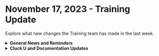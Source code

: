 # November 17, 2023 - Training Update

Explore what new changes the Training team has made in the last week.

<details>

<summary><strong>General News and Reminders</strong></summary>

* **Game Tip for the Week:** BRACE YOURSELVES THE GAME SALES ARE COMING! In particular, I want to point out to all my Xbox owners here that Lost Odyssey, one of the most criminally overlooked RPGs of all time, is on sale digitally for $6.24 at the Xbox store. I would always recommend getting the original physical version, but this will be the best $6.24 you've ever spent in your life.&#x20;
* **SHOUT OUT to all of our Certified Rewsters!** To join our motley crew of eggcellent peeps, you can take the exam here: [foundations-certification.md](../../../cluck-university/rewst-foundations/foundations-certification.md "mention")
* **Cluck U Holiday Hours:**
  * **US Thanksgiving**
    * Training will be available Mon \~ Wed
    * Office Hours canceled for Thanksgiving
    * Open Mic will be taken over by our Canadians
  * **December Holidays and New Year**
    * Live Training will be unavailable from December 18th \~ January 8th for the Holidays and New Year
    * Feel free to sit by the fire, with a glass of bourbon or wine, and watch our videos while you wait with anticipation for our return
* Join us in our new [Cluck-U Discord channel](https://discord.com/channels/936789089703845988/1121465945295167588) if you have any questions, comments, or concerns!

</details>

<details>

<summary><strong>Cluck U and Documentation Updates</strong></summary>

**Cluck University**

* **Core Courses**
  * **201 is live!** [You can sign up on Mondays from 3pm \~ 4pm](https://calendly.com/cluck-u/rewst-201-advanced-automation-concepts).
  * 202 is in the works!
* **Electives**
  * [extending-the-power-of-rewst-workflows](../../../cluck-university/micro-courses/extending-the-power-of-rewst-workflows/ "mention") top-level page added
  * [how-to-use-powershell-in-rewst.md](../../../cluck-university/micro-courses/how-to-use-powershell-in-rewst.md "mention") released
  * [how-to-reference-data-with-variables.md](../../../cluck-university/micro-courses/how-to-reference-data-with-variables.md "mention")released
* **Updates and Fixes:**
  * [Broken link](broken-reference "mention")page information added
  * [Broken link](broken-reference "mention")page information updated

**Documentation**

* [nov-3rd-2023-huge-rewst-announcements-you-cant-miss-out-on.md](../../roc-open-mics/2023-roc-open-mics/nov-3rd-2023-huge-rewst-announcements-you-cant-miss-out-on.md "mention")available
* [from-scales-to-feathers.md](../../../community-corner/community-driven-content/from-scales-to-feathers.md "mention")Coming soon page added - Shout-out to Reed Kimble!
* [collecting-diagnostics-with-browser-developer-tools.md](../../../support/roc-support/collecting-diagnostics-with-browser-developer-tools.md "mention") added to the ROC Support section
* [Broken link](broken-reference "mention")subpage added to [how-to-contribute](../../../community-corner/how-to-contribute/ "mention")
* [rewsts-technical-documentation-guidelines.md](../../../community-corner/how-to-contribute/rewsts-technical-documentation-guidelines.md "mention") page added
* **Updates and Fixes:**&#x20;
  * [community-driven-content](../../../community-corner/community-driven-content/ "mention")updated with new information
  * Liongard [actions-and-endpoints.md](../../../documentation/integrations/security/liongard/actions-and-endpoints.md "mention")page updated
  * [sonicwall-integration-setup.md](../../../documentation/integrations/security/sonicwall-nsm/sonicwall-integration-setup.md "mention")updated with new steps
  * [byod-for-dattormm.md](../../../documentation/integrations/database/byod-for-dattormm.md "mention")instructions added

</details>
